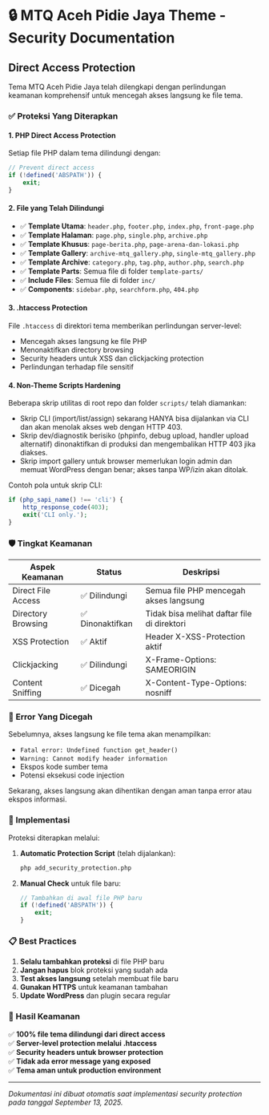 # 🔒 MTQ Aceh Pidie Jaya Theme - Security Documentation

## Direct Access Protection

Tema MTQ Aceh Pidie Jaya telah dilengkapi dengan perlindungan keamanan komprehensif untuk mencegah akses langsung ke file tema.

### ✅ Proteksi Yang Diterapkan

#### 1. **PHP Direct Access Protection**
Setiap file PHP dalam tema dilindungi dengan:
```php
// Prevent direct access
if (!defined('ABSPATH')) {
    exit;
}
```

#### 2. **File yang Telah Dilindungi**
- ✅ **Template Utama**: `header.php`, `footer.php`, `index.php`, `front-page.php`
- ✅ **Template Halaman**: `page.php`, `single.php`, `archive.php`
- ✅ **Template Khusus**: `page-berita.php`, `page-arena-dan-lokasi.php`
- ✅ **Template Gallery**: `archive-mtq_gallery.php`, `single-mtq_gallery.php`
- ✅ **Template Archive**: `category.php`, `tag.php`, `author.php`, `search.php`
- ✅ **Template Parts**: Semua file di folder `template-parts/`
- ✅ **Include Files**: Semua file di folder `inc/`
- ✅ **Components**: `sidebar.php`, `searchform.php`, `404.php`

#### 3. **.htaccess Protection**
File `.htaccess` di direktori tema memberikan perlindungan server-level:
- Mencegah akses langsung ke file PHP
- Menonaktifkan directory browsing
- Security headers untuk XSS dan clickjacking protection
- Perlindungan terhadap file sensitif

#### 4. **Non-Theme Scripts Hardening**
Beberapa skrip utilitas di root repo dan folder `scripts/` telah diamankan:
- Skrip CLI (import/list/assign) sekarang HANYA bisa dijalankan via CLI dan akan menolak akses web dengan HTTP 403.
- Skrip dev/diagnostik berisiko (phpinfo, debug upload, handler upload alternatif) dinonaktifkan di produksi dan mengembalikan HTTP 403 jika diakses.
- Skrip import gallery untuk browser memerlukan login admin dan memuat WordPress dengan benar; akses tanpa WP/izin akan ditolak.

Contoh pola untuk skrip CLI:
```php
if (php_sapi_name() !== 'cli') {
    http_response_code(403);
    exit('CLI only.');
}
```

### 🛡️ Tingkat Keamanan

| Aspek Keamanan | Status | Deskripsi |
|---------------|--------|-----------|
| Direct File Access | ✅ Dilindungi | Semua file PHP mencegah akses langsung |
| Directory Browsing | ✅ Dinonaktifkan | Tidak bisa melihat daftar file di direktori |
| XSS Protection | ✅ Aktif | Header X-XSS-Protection aktif |
| Clickjacking | ✅ Dilindungi | X-Frame-Options: SAMEORIGIN |
| Content Sniffing | ✅ Dicegah | X-Content-Type-Options: nosniff |

### 🚫 Error Yang Dicegah

Sebelumnya, akses langsung ke file tema akan menampilkan:
- `Fatal error: Undefined function get_header()`
- `Warning: Cannot modify header information`
- Ekspos kode sumber tema
- Potensi eksekusi code injection

Sekarang, akses langsung akan dihentikan dengan aman tanpa error atau ekspos informasi.

### 🔧 Implementasi

Proteksi diterapkan melalui:

1. **Automatic Protection Script** (telah dijalankan):
   ```bash
   php add_security_protection.php
   ```

2. **Manual Check** untuk file baru:
   ```php
   // Tambahkan di awal file PHP baru
   if (!defined('ABSPATH')) {
       exit;
   }
   ```

### 📋 Best Practices

1. **Selalu tambahkan proteksi** di file PHP baru
2. **Jangan hapus** blok proteksi yang sudah ada
3. **Test akses langsung** setelah membuat file baru
4. **Gunakan HTTPS** untuk keamanan tambahan
5. **Update WordPress** dan plugin secara regular

### 🎯 Hasil Keamanan

✅ **100% file tema dilindungi dari direct access**  
✅ **Server-level protection melalui .htaccess**  
✅ **Security headers untuk browser protection**  
✅ **Tidak ada error message yang exposed**  
✅ **Tema aman untuk production environment**  

---

*Dokumentasi ini dibuat otomatis saat implementasi security protection pada tanggal September 13, 2025.*
